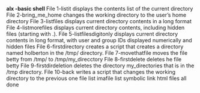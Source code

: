 **alx -basic shell**
File 1-listit displays the contents list of the current directory
File 2-bring_me_home changes the working directory to the user’s home directory
File 3-listfiles displays current directory contents in a long format
File 4-listmorefiles displays current directory contents, including hidden files (starting with .).
File 5-listfilesdigitonly displays current directory contents in long format, with user and group IDs displayed numerically and hidden files
File 6-firstdirectory creates a script that creates a directory named holberton in the /tmp/ directory.
File 7-movethatfile moves the file betty from /tmp/ to /tmp/my_direcctory
File 8-firstdelete deletes he file betty
File 9-firstdirdeletion deletes the directory my_directories that is in the /tmp directory.
File 10-back writes a script that changes the working directory to the previous one
file list
imafile list
symbolic link
html files
all done 